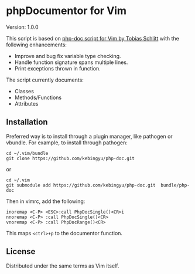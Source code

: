 # phpDocumentor for Vim

Version: 1.0.0

This script is based on [php-doc script for Vim by Tobias Schlitt](http://www.vim.org/scripts/script.php?script_id=1355) with the following enhancements:

* Improve and bug fix variable type checking.
* Handle function signature spans multiple lines.
* Print exceptions thrown in function.

The script currently documents:

* Classes
* Methods/Functions
* Attributes

## Installation

Preferred way is to install through a plugin manager, like pathogen or vbundle. For example, to install through pathogen:

    cd ~/.vim/bundle
    git clone https://github.com/kebingyu/php-doc.git

or 

    cd ~/.vim
    git submodule add https://github.com/kebingyu/php-doc.git  bundle/php-doc

Then in vimrc, add the following:

    inoremap <C-P> <ESC>:call PhpDocSingle()<CR>i
    nnoremap <C-P> :call PhpDocSingle()<CR>
    vnoremap <C-P> :call PhpDocRange()<CR>

This maps `<ctrl>+p` to the documentor function. 

## License

Distributed under the same terms as Vim itself.
